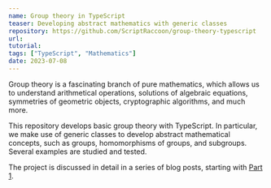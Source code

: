 ```yaml
---
name: Group theory in TypeScript
teaser: Developing abstract mathematics with generic classes
repository: https://github.com/ScriptRaccoon/group-theory-typescript
url:
tutorial:
tags: ["TypeScript", "Mathematics"]
date: 2023-07-08
---
```


Group theory is a fascinating branch of pure mathematics, which allows us to understand arithmetical operations, solutions of algebraic equations, symmetries of geometric objects, cryptographic algorithms, and much more.

This repository develops basic group theory with TypeScript. In particular, we make use of generic classes to develop abstract mathematical concepts, such as groups, homomorphisms of groups, and subgroups. Several examples are studied and tested.

The project is discussed in detail in a series of blog posts, starting with [Part 1](/blog/grouptheory-typescript-part1).
